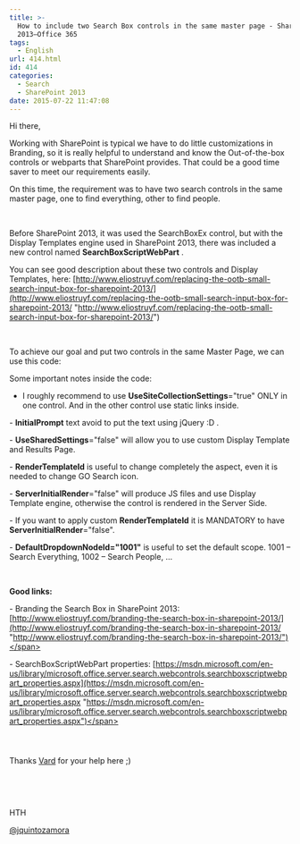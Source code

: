 ```yaml
---
title: >-
  How to include two Search Box controls in the same master page - SharePoint
  2013–Office 365
tags:
  - English
url: 414.html
id: 414
categories:
  - Search
  - SharePoint 2013
date: 2015-07-22 11:47:08
---
```


Hi there,

Working with SharePoint is typical we have to do little customizations in Branding, so it is really helpful to understand and know the Out-of-the-box controls or webparts that SharePoint provides. That could be a good time saver to meet our requirements easily.

On this time, the requirement was to have two search controls in the same master page, one to find everything, other to find people.

&nbsp;

Before SharePoint 2013, it was used the SearchBoxEx control, but with the Display Templates engine used in SharePoint 2013, there was included a new control named **SearchBoxScriptWebPart** .

You can see good description about these two controls and Display Templates, here: [http://www.eliostruyf.com/replacing-the-ootb-small-search-input-box-for-sharepoint-2013/](http://www.eliostruyf.com/replacing-the-ootb-small-search-input-box-for-sharepoint-2013/ "http://www.eliostruyf.com/replacing-the-ootb-small-search-input-box-for-sharepoint-2013/")

&nbsp;

To achieve our goal and put two controls in the same Master Page, we can use this code:

<script src="https://gist.github.com/jquintozamora/ad047ab57c2895d3c02741a161b25d14.js"></script>

Some important notes inside the code:

- I roughly recommend to use **UseSiteCollectionSettings**=<span class="str">"true" ONLY in one control. And in the other control use static links inside.</span>

<span class="str">- **InitialPrompt** text avoid to put the text using jQuery :D .</span>

<span class="str">- **UseSharedSettings**=<span class="str">"false" will allow you to use custom Display Template and Results Page.</span></span>

<span class="str"><span class="str">- **RenderTemplateId** is useful to change completely the aspect, even it is needed to change GO Search icon. </span></span>

<span class="str"><span class="str">- **ServerInitialRender**=<span class="str">"false" will produce JS files and use Display Template engine, otherwise the control is rendered in the Server Side.</span></span></span>

<span class="str"><span class="str">- If you want to apply custom **RenderTemplateId** it is MANDATORY to have **ServerInitialRender**=<span class="str">"false".</span></span></span>

<span class="str"><span class="str"><span class="str">- **DefaultDropdownNodeId=**<span class="str">**"1001"** is useful to set the default scope. 1001 – Search Everything, 1002 – Search People, …</span></span></span></span>

&nbsp;

<span class="str"><span class="str"><span class="str"><span class="str">**Good links:**</span></span></span></span>

<span class="str"><span class="str"><span class="str"><span class="str">- Branding the Search Box in SharePoint 2013: [http://www.eliostruyf.com/branding-the-search-box-in-sharepoint-2013/](http://www.eliostruyf.com/branding-the-search-box-in-sharepoint-2013/ "http://www.eliostruyf.com/branding-the-search-box-in-sharepoint-2013/")</span></span></span></span>

<span class="str"><span class="str"><span class="str"><span class="str">- SearchBoxScriptWebPart properties: [https://msdn.microsoft.com/en-us/library/microsoft.office.server.search.webcontrols.searchboxscriptwebpart_properties.aspx](https://msdn.microsoft.com/en-us/library/microsoft.office.server.search.webcontrols.searchboxscriptwebpart_properties.aspx "https://msdn.microsoft.com/en-us/library/microsoft.office.server.search.webcontrols.searchboxscriptwebpart_properties.aspx")</span></span></span></span>

&nbsp;

### 

<span class="str"><span class="str"><span class="str"><span class="str">Thanks [Vard](https://twitter.com/vrdmn) for your help here ;)</span></span></span></span>

&nbsp;

&nbsp;

<span class="str"><span class="str"><span class="str"><span class="str">HTH</span></span></span></span>

<span class="str"><span class="str"><span class="str"><span class="str">[@jquintozamora](https://twitter.com/jquintozamora)</span></span></span></span>